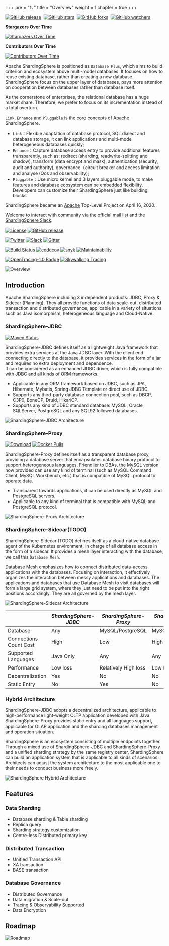 +++
pre = "<b>1. </b>"
title = "Overview"
weight = 1
chapter = true
+++

[![GitHub release](https://img.shields.io/github/release/apache/shardingsphere.svg?style=social&label=Release)](https://github.com/apache/shardingsphere/releases)&nbsp;
[![GitHub stars](https://img.shields.io/github/stars/apache/shardingsphere.svg?style=social&label=Star)](https://github.com/apache/shardingsphere/stargazers)&nbsp;
[![GitHub forks](https://img.shields.io/github/forks/apache/shardingsphere.svg?style=social&label=Fork)](https://github.com/apache/shardingsphere/fork)&nbsp;
[![GitHub watchers](https://img.shields.io/github/watchers/apache/shardingsphere.svg?style=social&label=Watch)](https://github.com/apache/shardingsphere/watchers)

**Stargazers Over Time**

[![Stargazers Over Time](https://starchart.cc/apache/shardingsphere.svg)](https://starchart.cc/apache/shardingsphere)

**Contributors Over Time**

[![Contributors Over Time](https://contributor-graph-api.apiseven.com/contributors-svg?chart=contributorOverTime&repo=apache/shardingsphere)](https://www.apiseven.com/en/contributor-graph?chart=contributorOverTime&repo=apache/shardingsphere)

Apache ShardingSphere is positioned as `Database Plus`, which aims to build criterion and ecosystem above multi-model databases.
It focuses on how to reuse existing database, rather than creating a new database.
ShardingSphere focus on the upper layer of databases, pays more attention on cooperation between databases rather than database itself.

As the cornerstone of enterprises, the relational database has a huge market share. Therefore, we prefer to focus on its incrementation instead of a total overturn.

`Link`, `Enhance` and `Pluggable` is the core concepts of Apache ShardingSphere.

- `Link`：Flexible adaptation of database protocol, SQL dialect and database storage, it can link applications and multi-mode heterogeneous databases quickly;
- `Enhance`：Capture database access entry to provide additional features transparently, such as: redirect (sharding, readwrite-splitting and shadow), transform (data encrypt and mask), authentication (security, audit and authority), governance（circuit breaker and access limitation and analyse (Qos and observability);
- `Pluggable`：Use micro kernel and 3 layers pluggable mode, to make features and database ecosystem can be embedded flexibility. Developers can customize their ShardingSphere just like building blocks.

ShardingSphere became an [Apache](https://apache.org/index.html#projects-list) Top-Level Project on April 16, 2020.

Welcome to interact with community via the official [mail list](mailto:dev@shardingsphere.apache.org) and the [ShardingSphere Slack](https://app.slack.com/client/T026JKU2DPF/C026MLH7F34).

[![License](https://img.shields.io/badge/license-Apache%202-4EB1BA.svg)](https://www.apache.org/licenses/LICENSE-2.0.html)
[![GitHub release](https://img.shields.io/github/release/apache/shardingsphere.svg)](https://github.com/apache/shardingsphere/releases)

[![Twitter](https://img.shields.io/twitter/url/https/twitter.com/ShardingSphere.svg?style=social&label=Follow%20%40ShardingSphere)](https://twitter.com/ShardingSphere)
[![Slack](https://img.shields.io/badge/%20Slack-ShardingSphere%20Channel-blueviolet)](https://join.slack.com/t/apacheshardingsphere/shared_invite/zt-sbdde7ie-SjDqo9~I4rYcR18bq0SYTg)
[![Gitter](https://badges.gitter.im/shardingsphere/shardingsphere.svg)](https://gitter.im/shardingsphere/Lobby)

[![Build Status](https://api.travis-ci.org/apache/shardingsphere.svg?branch=master&status=created)](https://travis-ci.org/apache/shardingsphere)
[![codecov](https://codecov.io/gh/apache/shardingsphere/branch/master/graph/badge.svg)](https://codecov.io/gh/apache/shardingsphere)
[![snyk](https://snyk.io/test/github/apache/shardingsphere/badge.svg?targetFile=pom.xml)](https://snyk.io/test/github/apache/shardingsphere?targetFile=pom.xml)
[![Maintainability](https://cloud.quality-gate.com/dashboard/api/badge?projectName=apache_shardingsphere&branchName=master)](https://cloud.quality-gate.com/dashboard/branches/30#overview)

[![OpenTracing-1.0 Badge](https://img.shields.io/badge/OpenTracing--1.0-enabled-blue.svg)](http://opentracing.io)
[![Skywalking Tracing](https://img.shields.io/badge/Skywalking%20Tracing-enable-brightgreen.svg)](https://github.com/apache/skywalking)

![Overview](https://shardingsphere.apache.org/document/current/img/overview.en.png)

## Introduction

Apache ShardingSphere including 3 independent products: JDBC, Proxy & Sidecar (Planning).
They all provide functions of data scale-out, distributed transaction and distributed governance,
applicable in a variety of situations such as Java isomorphism, heterogeneous language and Cloud-Native.

### ShardingSphere-JDBC

[![Maven Status](https://maven-badges.herokuapp.com/maven-central/org.apache.shardingsphere/shardingsphere-jdbc/badge.svg)](https://mvnrepository.com/artifact/org.apache.shardingsphere/shardingsphere-jdbc)

ShardingSphere-JDBC defines itself as a lightweight Java framework that provides extra services at the Java JDBC layer.
With the client end connecting directly to the database, it provides services in the form of a jar and requires no extra deployment and dependence.  
It can be considered as an enhanced JDBC driver, which is fully compatible with JDBC and all kinds of ORM frameworks.

* Applicable in any ORM framework based on JDBC, such as JPA, Hibernate, Mybatis, Spring JDBC Template or direct use of JDBC.
* Supports any third-party database connection pool, such as DBCP, C3P0, BoneCP, Druid, HikariCP.
* Supports any kind of JDBC standard database: MySQL, Oracle, SQLServer, PostgreSQL and any SQL92 followed databases.

![ShardingSphere-JDBC Architecture](https://shardingsphere.apache.org/document/current/img//shardingsphere-jdbc-brief.png)

### ShardingSphere-Proxy

[![Download](https://img.shields.io/badge/release-download-orange.svg)](https://www.apache.org/dyn/closer.cgi?path=incubator/shardingsphere/4.0.1/apache-shardingsphere-incubating-4.0.1-sharding-proxy-bin.tar.gz)
[![Docker Pulls](https://img.shields.io/docker/pulls/apache/sharding-proxy.svg)](https://store.docker.com/community/images/apache/sharding-proxy)

ShardingSphere-Proxy defines itself as a transparent database proxy, providing a database server that encapsulates database binary protocol to support heterogeneous languages. 
Friendlier to DBAs, the MySQL version now provided can use any kind of terminal (such as MySQL Command Client, MySQL Workbench, etc.) that is compatible of MySQL protocol to operate data.

* Transparent towards applications, it can be used directly as MySQL and PostgreSQL servers.
* Applicable to any kind of terminal that is compatible with MySQL and PostgreSQL protocol.

![ShardingSphere-Proxy Architecture](https://shardingsphere.apache.org/document/current/img//shardingsphere-proxy-brief.png)

### ShardingSphere-Sidecar(TODO)

ShardingSphere-Sidecar (TODO) defines itself as a cloud-native database agent of the Kubernetes environment, in charge of all database access in the form of a sidecar.
It provides a mesh layer interacting with the database, we call this `Database Mesh`.

Database Mesh emphasizes how to connect distributed data-access applications with the databases.
Focusing on interaction, it effectively organizes the interaction between messy applications and databases.
The applications and databases that use Database Mesh to visit databases will form a large grid system, where they just need to be put into the right positions accordingly. 
They are all governed by the mesh layer.

![ShardingSphere-Sidecar Architecture](https://shardingsphere.apache.org/document/current/img/shardingsphere-sidecar-brief.png)

|                         | *ShardingSphere-JDBC* | *ShardingSphere-Proxy* | *ShardingSphere-Sidecar* |
| ----------------------- | --------------------- | ---------------------- | ------------------------ |
| Database                | Any                   | MySQL/PostgreSQL       | MySQL/PostgreSQL         |
| Connections Count Cost  | High                  | Low                    | High                     |
| Supported Languages     | Java Only             | Any                    | Any                      |
| Performance             | Low loss              | Relatively High loss   | Low loss                 |
| Decentralization        | Yes                   | No                     | No                       |
| Static Entry            | No                    | Yes                    | No                       |

### Hybrid Architecture

ShardingSphere-JDBC adopts a decentralized architecture, applicable to high-performance light-weight OLTP application developed with Java. 
ShardingSphere-Proxy provides static entry and all languages support, applicable for OLAP application and the sharding databases management and operation situation.

ShardingSphere is an ecosystem consisting of multiple endpoints together.
Through a mixed use of ShardingSphere-JDBC and ShardingSphere-Proxy and a unified sharding strategy by the same registry center, ShardingSphere can build an application system that is applicable to all kinds of scenarios. 
Architects can adjust the system architecture to the most applicable one to their needs to conduct business more freely.

![ShardingSphere Hybrid Architecture](https://shardingsphere.apache.org/document/current/img/shardingsphere-hybrid.png)

## Features

### Data Sharding

* Database sharding & Table sharding
* Replica query
* Sharding strategy customization
* Centre-less Distributed primary key

### Distributed Transaction

* Unified Transaction API
* XA transaction
* BASE transaction

### Database Governance

* Distributed Governance
* Data migration & Scale-out
* Tracing & Observability Supported
* Data Encryption

## Roadmap

![Roadmap](https://shardingsphere.apache.org/document/current/img/roadmap.png)
